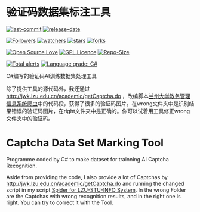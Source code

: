 # 验证码数据集标注工具

[![last-commit](https://img.shields.io/github/last-commit/HollowMan6/Captcha-Data-Set-Marking-Tool)](../../graphs/commit-activity)
[![release-date](https://img.shields.io/github/release-date/HollowMan6/Captcha-Data-Set-Marking-Tool)](../../releases)

[![Followers](https://img.shields.io/github/followers/HollowMan6?style=social)](https://github.com/HollowMan6?tab=followers)
[![watchers](https://img.shields.io/github/watchers/HollowMan6/Captcha-Data-Set-Marking-Tool?style=social)](../../watchers)
[![stars](https://img.shields.io/github/stars/HollowMan6/Captcha-Data-Set-Marking-Tool?style=social)](../../stargazers)
[![forks](https://img.shields.io/github/forks/HollowMan6/Captcha-Data-Set-Marking-Tool?style=social)](../../stargazers)

[![Open Source Love](https://badges.frapsoft.com/os/v1/open-source.svg?v=103)](https://hollowman6.github.io/fund.html)
[![GPL Licence](https://badges.frapsoft.com/os/gpl/gpl.svg?v=103)](https://opensource.org/licenses/GPL-3.0/)
[![Repo-Size](https://img.shields.io/github/repo-size/HollowMan6/Captcha-Data-Set-Marking-Tool.svg)](../../archive/master.zip)

[![Total alerts](https://img.shields.io/lgtm/alerts/g/HollowMan6/Captcha-Data-Set-Marking-Tool.svg?logo=lgtm&logoWidth=18)](https://lgtm.com/projects/g/HollowMan6/Captcha-Data-Set-Marking-Tool/alerts/)
[![Language grade: C#](https://img.shields.io/lgtm/grade/csharp/g/HollowMan6/Captcha-Data-Set-Marking-Tool.svg?logo=lgtm&logoWidth=18)](https://lgtm.com/projects/g/HollowMan6/Captcha-Data-Set-Marking-Tool/context:csharp)

C#编写的验证码AI训练数据集处理工具

除了提供工具的源代码外，我还通过 http://jwk.lzu.edu.cn/academic/getCaptcha.do ，改编脚本[兰州大学教务管理信息系统爬虫](https://github.com/HollowMan6/Tool-Set-for-Crawling-STU-INFO-System/blob/master/Spider-for-LZU-STU-INFO-System.py)中的代码段，获得了很多的验证码图片。在wrong文件夹中是识别结果错误的验证码图片，在right文件夹中是正确的。你可以试着用工具修正wrong文件夹中的验证码。

# Captcha Data Set Marking Tool

Programme coded by C# to make dataset for trainning AI Captcha Recognition.  

Aside from providing the code, I also provide a lot of Captchas by http://jwk.lzu.edu.cn/academic/getCaptcha.do and running the changed script in my script [Spider for LZU-STU-INFO System](https://github.com/HollowMan6/Tool-Set-for-Crawling-STU-INFO-System/blob/master/Spider-for-LZU-STU-INFO-System.py). In the wrong Folder are the Captchas with wrong recognition results, and in the right one is right. You can try to correct it with the Tool.
